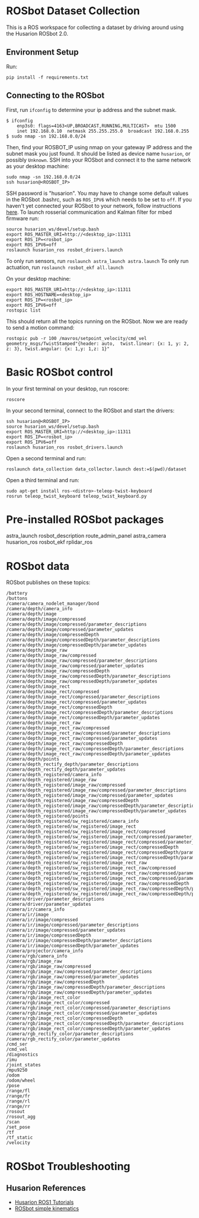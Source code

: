 # ROSbot Dataset Collection

This is a ROS workspace for collecting a dataset by driving around using the Husarion ROSbot 2.0.

## Environment Setup

Run:
```
pip install -f requirements.txt
```



## Connecting to the ROSbot

First, run `ifconfig` to determine your ip address and the subnet mask.
```
$ ifconfig
    enp3s0: flags=4163<UP,BROADCAST,RUNNING,MULTICAST>  mtu 1500
    inet 192.168.0.10  netmask 255.255.255.0  broadcast 192.168.0.255
$ sudo nmap -sn 192.168.0.0/24
```

Then, find your ROSBOT_IP using nmap on your gateway IP address and the subnet mask you just found. It should be listed as device name `husarion`, or possibly `Unknown`.
SSH into your ROSbot and connect it to the same network as your desktop machine:
```
sudo nmap -sn 192.168.0.0/24
ssh husarion@<ROSBOT_IP>
```
SSH password is "husarion".
You may have to change some default values in the ROSbot .bashrc, such as `ROS_IPV6` which needs to be set to `off`.
If you haven't yet connected your ROSbot to your network, follow instructions [here](https://husarion.com/manuals/rosbot/#system-reinstallation).
To launch rosserial communication and Kalman filter for mbed firmware run:
```
source husarion_ws/devel/setup.bash
export ROS_MASTER_URI=http://<desktop_ip>:11311
export ROS_IP=<rosbot_ip>
export ROS_IPV6=off
roslaunch husarion_ros rosbot_drivers.launch
```
To only run sensors, run `roslaunch astra_launch astra.launch`
To only run actuation, run `roslaunch rosbot_ekf all.launch`


On your desktop machine:
```
export ROS_MASTER_URI=http://<desktop_ip>:11311
export ROS_HOSTNAME=<desktop_ip>
export ROS_IP=<rosbot_ip>
export ROS_IPV6=off
rostopic list
```

This should return all the topics running on the ROSbot.
Now we are ready to send a motion command:
```
rostopic pub -r 100 /mavros/setpoint_velocity/cmd_vel geometry_msgs/TwistStamped"{header: auto,  twist.linear: {x: 1, y: 2, z: 3}, twist.angular: {x: 1,y: 1,z: 1}"
```

# Basic ROSbot control
In your first terminal on your desktop, run roscore:
```
roscore
```

In your second terminal, connect to the ROSbot and start the drivers:
```
ssh husarion@<ROSBOT_IP>
source husarion_ws/devel/setup.bash
export ROS_MASTER_URI=http://<desktop_ip>:11311
export ROS_IP=<rosbot_ip>
export ROS_IPV6=off
roslaunch husarion_ros rosbot_drivers.launch
```

Open a second terminal and run:
```
roslaunch data_collection data_collector.launch dest:=$(pwd)/dataset

```

Open a third terminal and run:
```
sudo apt-get install ros-<distro>-teleop-twist-keyboard
rosrun teleop_twist_keyboard teleop_twist_keyboard.py
```

# Pre-installed ROSbot packages

astra_launch    rosbot_description  route_admin_panel
astra_camera    husarion_ros    rosbot_ekf  rplidar_ros


# ROSbot data

ROSbot publishes on these topics:

```
/battery
/buttons
/camera/camera_nodelet_manager/bond
/camera/depth/camera_info
/camera/depth/image
/camera/depth/image/compressed
/camera/depth/image/compressed/parameter_descriptions
/camera/depth/image/compressed/parameter_updates
/camera/depth/image/compressedDepth
/camera/depth/image/compressedDepth/parameter_descriptions
/camera/depth/image/compressedDepth/parameter_updates
/camera/depth/image_raw
/camera/depth/image_raw/compressed
/camera/depth/image_raw/compressed/parameter_descriptions
/camera/depth/image_raw/compressed/parameter_updates
/camera/depth/image_raw/compressedDepth
/camera/depth/image_raw/compressedDepth/parameter_descriptions
/camera/depth/image_raw/compressedDepth/parameter_updates
/camera/depth/image_rect
/camera/depth/image_rect/compressed
/camera/depth/image_rect/compressed/parameter_descriptions
/camera/depth/image_rect/compressed/parameter_updates
/camera/depth/image_rect/compressedDepth
/camera/depth/image_rect/compressedDepth/parameter_descriptions
/camera/depth/image_rect/compressedDepth/parameter_updates
/camera/depth/image_rect_raw
/camera/depth/image_rect_raw/compressed
/camera/depth/image_rect_raw/compressed/parameter_descriptions
/camera/depth/image_rect_raw/compressed/parameter_updates
/camera/depth/image_rect_raw/compressedDepth
/camera/depth/image_rect_raw/compressedDepth/parameter_descriptions
/camera/depth/image_rect_raw/compressedDepth/parameter_updates
/camera/depth/points
/camera/depth_rectify_depth/parameter_descriptions
/camera/depth_rectify_depth/parameter_updates
/camera/depth_registered/camera_info
/camera/depth_registered/image_raw
/camera/depth_registered/image_raw/compressed
/camera/depth_registered/image_raw/compressed/parameter_descriptions
/camera/depth_registered/image_raw/compressed/parameter_updates
/camera/depth_registered/image_raw/compressedDepth
/camera/depth_registered/image_raw/compressedDepth/parameter_descriptions
/camera/depth_registered/image_raw/compressedDepth/parameter_updates
/camera/depth_registered/points
/camera/depth_registered/sw_registered/camera_info
/camera/depth_registered/sw_registered/image_rect
/camera/depth_registered/sw_registered/image_rect/compressed
/camera/depth_registered/sw_registered/image_rect/compressed/parameter_descriptions
/camera/depth_registered/sw_registered/image_rect/compressed/parameter_updates
/camera/depth_registered/sw_registered/image_rect/compressedDepth
/camera/depth_registered/sw_registered/image_rect/compressedDepth/parameter_descriptions
/camera/depth_registered/sw_registered/image_rect/compressedDepth/parameter_updates
/camera/depth_registered/sw_registered/image_rect_raw
/camera/depth_registered/sw_registered/image_rect_raw/compressed
/camera/depth_registered/sw_registered/image_rect_raw/compressed/parameter_descriptions
/camera/depth_registered/sw_registered/image_rect_raw/compressed/parameter_updates
/camera/depth_registered/sw_registered/image_rect_raw/compressedDepth
/camera/depth_registered/sw_registered/image_rect_raw/compressedDepth/parameter_descriptions
/camera/depth_registered/sw_registered/image_rect_raw/compressedDepth/parameter_updates
/camera/driver/parameter_descriptions
/camera/driver/parameter_updates
/camera/ir/camera_info
/camera/ir/image
/camera/ir/image/compressed
/camera/ir/image/compressed/parameter_descriptions
/camera/ir/image/compressed/parameter_updates
/camera/ir/image/compressedDepth
/camera/ir/image/compressedDepth/parameter_descriptions
/camera/ir/image/compressedDepth/parameter_updates
/camera/projector/camera_info
/camera/rgb/camera_info
/camera/rgb/image_raw
/camera/rgb/image_raw/compressed
/camera/rgb/image_raw/compressed/parameter_descriptions
/camera/rgb/image_raw/compressed/parameter_updates
/camera/rgb/image_raw/compressedDepth
/camera/rgb/image_raw/compressedDepth/parameter_descriptions
/camera/rgb/image_raw/compressedDepth/parameter_updates
/camera/rgb/image_rect_color
/camera/rgb/image_rect_color/compressed
/camera/rgb/image_rect_color/compressed/parameter_descriptions
/camera/rgb/image_rect_color/compressed/parameter_updates
/camera/rgb/image_rect_color/compressedDepth
/camera/rgb/image_rect_color/compressedDepth/parameter_descriptions
/camera/rgb/image_rect_color/compressedDepth/parameter_updates
/camera/rgb_rectify_color/parameter_descriptions
/camera/rgb_rectify_color/parameter_updates
/cmd_ser
/cmd_vel
/diagnostics
/imu
/joint_states
/mpu9250
/odom
/odom/wheel
/pose
/range/fl
/range/fr
/range/rl
/range/rr
/rosout
/rosout_agg
/scan
/set_pose
/tf
/tf_static
/velocity
```

# ROSbot Troubleshooting

## Husarion References

* [Husarion ROS1 Tutorials](https://husarion.com/tutorials/ros-tutorials/1-ros-introduction/)
* [ROSbot simple kinematics](https://husarion.com/tutorials/ros-tutorials/3-simple-kinematics-for-mobile-robot/)
